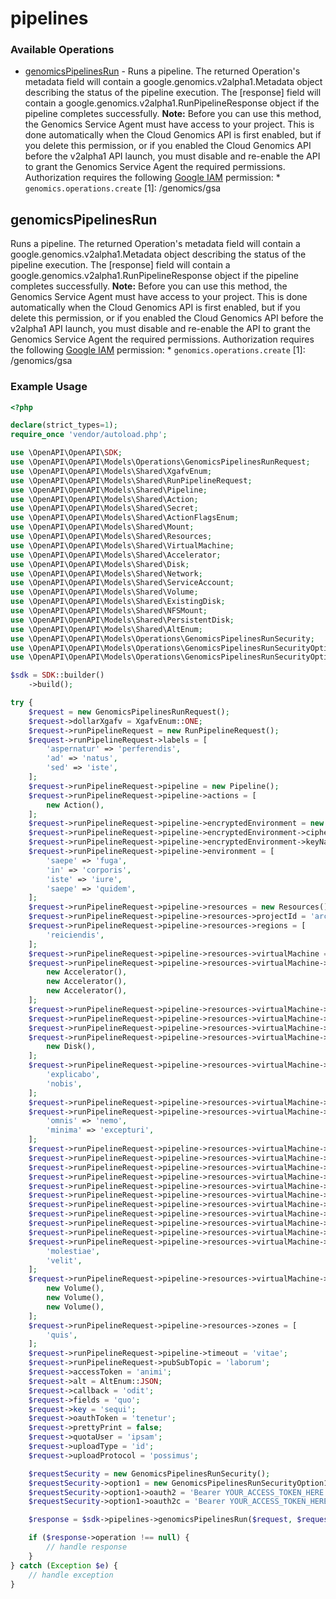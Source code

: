 # pipelines

### Available Operations

* [genomicsPipelinesRun](#genomicspipelinesrun) - Runs a pipeline. The returned Operation's metadata field will contain a google.genomics.v2alpha1.Metadata object describing the status of the pipeline execution. The [response] field will contain a google.genomics.v2alpha1.RunPipelineResponse object if the pipeline completes successfully. **Note:** Before you can use this method, the Genomics Service Agent must have access to your project. This is done automatically when the Cloud Genomics API is first enabled, but if you delete this permission, or if you enabled the Cloud Genomics API before the v2alpha1 API launch, you must disable and re-enable the API to grant the Genomics Service Agent the required permissions. Authorization requires the following [Google IAM](https://cloud.google.com/iam/) permission: * `genomics.operations.create` [1]: /genomics/gsa

## genomicsPipelinesRun

Runs a pipeline. The returned Operation's metadata field will contain a google.genomics.v2alpha1.Metadata object describing the status of the pipeline execution. The [response] field will contain a google.genomics.v2alpha1.RunPipelineResponse object if the pipeline completes successfully. **Note:** Before you can use this method, the Genomics Service Agent must have access to your project. This is done automatically when the Cloud Genomics API is first enabled, but if you delete this permission, or if you enabled the Cloud Genomics API before the v2alpha1 API launch, you must disable and re-enable the API to grant the Genomics Service Agent the required permissions. Authorization requires the following [Google IAM](https://cloud.google.com/iam/) permission: * `genomics.operations.create` [1]: /genomics/gsa

### Example Usage

```php
<?php

declare(strict_types=1);
require_once 'vendor/autoload.php';

use \OpenAPI\OpenAPI\SDK;
use \OpenAPI\OpenAPI\Models\Operations\GenomicsPipelinesRunRequest;
use \OpenAPI\OpenAPI\Models\Shared\XgafvEnum;
use \OpenAPI\OpenAPI\Models\Shared\RunPipelineRequest;
use \OpenAPI\OpenAPI\Models\Shared\Pipeline;
use \OpenAPI\OpenAPI\Models\Shared\Action;
use \OpenAPI\OpenAPI\Models\Shared\Secret;
use \OpenAPI\OpenAPI\Models\Shared\ActionFlagsEnum;
use \OpenAPI\OpenAPI\Models\Shared\Mount;
use \OpenAPI\OpenAPI\Models\Shared\Resources;
use \OpenAPI\OpenAPI\Models\Shared\VirtualMachine;
use \OpenAPI\OpenAPI\Models\Shared\Accelerator;
use \OpenAPI\OpenAPI\Models\Shared\Disk;
use \OpenAPI\OpenAPI\Models\Shared\Network;
use \OpenAPI\OpenAPI\Models\Shared\ServiceAccount;
use \OpenAPI\OpenAPI\Models\Shared\Volume;
use \OpenAPI\OpenAPI\Models\Shared\ExistingDisk;
use \OpenAPI\OpenAPI\Models\Shared\NFSMount;
use \OpenAPI\OpenAPI\Models\Shared\PersistentDisk;
use \OpenAPI\OpenAPI\Models\Shared\AltEnum;
use \OpenAPI\OpenAPI\Models\Operations\GenomicsPipelinesRunSecurity;
use \OpenAPI\OpenAPI\Models\Operations\GenomicsPipelinesRunSecurityOption1;
use \OpenAPI\OpenAPI\Models\Operations\GenomicsPipelinesRunSecurityOption2;

$sdk = SDK::builder()
    ->build();

try {
    $request = new GenomicsPipelinesRunRequest();
    $request->dollarXgafv = XgafvEnum::ONE;
    $request->runPipelineRequest = new RunPipelineRequest();
    $request->runPipelineRequest->labels = [
        'aspernatur' => 'perferendis',
        'ad' => 'natus',
        'sed' => 'iste',
    ];
    $request->runPipelineRequest->pipeline = new Pipeline();
    $request->runPipelineRequest->pipeline->actions = [
        new Action(),
    ];
    $request->runPipelineRequest->pipeline->encryptedEnvironment = new Secret();
    $request->runPipelineRequest->pipeline->encryptedEnvironment->cipherText = 'natus';
    $request->runPipelineRequest->pipeline->encryptedEnvironment->keyName = 'laboriosam';
    $request->runPipelineRequest->pipeline->environment = [
        'saepe' => 'fuga',
        'in' => 'corporis',
        'iste' => 'iure',
        'saepe' => 'quidem',
    ];
    $request->runPipelineRequest->pipeline->resources = new Resources();
    $request->runPipelineRequest->pipeline->resources->projectId = 'architecto';
    $request->runPipelineRequest->pipeline->resources->regions = [
        'reiciendis',
    ];
    $request->runPipelineRequest->pipeline->resources->virtualMachine = new VirtualMachine();
    $request->runPipelineRequest->pipeline->resources->virtualMachine->accelerators = [
        new Accelerator(),
        new Accelerator(),
        new Accelerator(),
    ];
    $request->runPipelineRequest->pipeline->resources->virtualMachine->bootDiskSizeGb = 653140;
    $request->runPipelineRequest->pipeline->resources->virtualMachine->bootImage = 'laborum';
    $request->runPipelineRequest->pipeline->resources->virtualMachine->cpuPlatform = 'dolores';
    $request->runPipelineRequest->pipeline->resources->virtualMachine->disks = [
        new Disk(),
    ];
    $request->runPipelineRequest->pipeline->resources->virtualMachine->dockerCacheImages = [
        'explicabo',
        'nobis',
    ];
    $request->runPipelineRequest->pipeline->resources->virtualMachine->enableStackdriverMonitoring = false;
    $request->runPipelineRequest->pipeline->resources->virtualMachine->labels = [
        'omnis' => 'nemo',
        'minima' => 'excepturi',
    ];
    $request->runPipelineRequest->pipeline->resources->virtualMachine->machineType = 'accusantium';
    $request->runPipelineRequest->pipeline->resources->virtualMachine->network = new Network();
    $request->runPipelineRequest->pipeline->resources->virtualMachine->network->name = 'Cecilia Yundt MD';
    $request->runPipelineRequest->pipeline->resources->virtualMachine->network->subnetwork = 'dolorem';
    $request->runPipelineRequest->pipeline->resources->virtualMachine->network->usePrivateAddress = false;
    $request->runPipelineRequest->pipeline->resources->virtualMachine->nvidiaDriverVersion = 'culpa';
    $request->runPipelineRequest->pipeline->resources->virtualMachine->preemptible = false;
    $request->runPipelineRequest->pipeline->resources->virtualMachine->reservation = 'consequuntur';
    $request->runPipelineRequest->pipeline->resources->virtualMachine->serviceAccount = new ServiceAccount();
    $request->runPipelineRequest->pipeline->resources->virtualMachine->serviceAccount->email = 'Madaline41@hotmail.com';
    $request->runPipelineRequest->pipeline->resources->virtualMachine->serviceAccount->scopes = [
        'molestiae',
        'velit',
    ];
    $request->runPipelineRequest->pipeline->resources->virtualMachine->volumes = [
        new Volume(),
        new Volume(),
        new Volume(),
    ];
    $request->runPipelineRequest->pipeline->resources->zones = [
        'quis',
    ];
    $request->runPipelineRequest->pipeline->timeout = 'vitae';
    $request->runPipelineRequest->pubSubTopic = 'laborum';
    $request->accessToken = 'animi';
    $request->alt = AltEnum::JSON;
    $request->callback = 'odit';
    $request->fields = 'quo';
    $request->key = 'sequi';
    $request->oauthToken = 'tenetur';
    $request->prettyPrint = false;
    $request->quotaUser = 'ipsam';
    $request->uploadType = 'id';
    $request->uploadProtocol = 'possimus';

    $requestSecurity = new GenomicsPipelinesRunSecurity();
    $requestSecurity->option1 = new GenomicsPipelinesRunSecurityOption1();
    $requestSecurity->option1->oauth2 = 'Bearer YOUR_ACCESS_TOKEN_HERE';
    $requestSecurity->option1->oauth2c = 'Bearer YOUR_ACCESS_TOKEN_HERE';

    $response = $sdk->pipelines->genomicsPipelinesRun($request, $requestSecurity);

    if ($response->operation !== null) {
        // handle response
    }
} catch (Exception $e) {
    // handle exception
}
```
